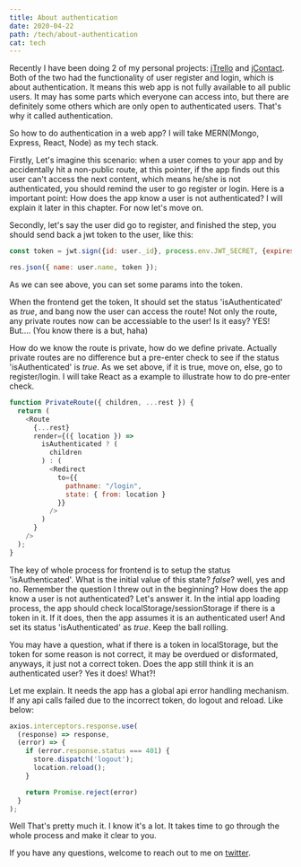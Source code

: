 ```yaml
---
title: About authentication
date: 2020-04-22
path: /tech/about-authentication
cat: tech
---
```


Recently I have been doing 2 of my personal projects: [jTrello](http://trello.zhangkai.site) and [jContact](http://contact.zhangkai.site). Both of the two had the functionality of user register and login, which is about authentication. It means this web app is not fully available to all public users. It may has some parts which everyone can access into, but there are definitely some others which are only open to authenticated users. That's why it called authentication.

So how to do authentication in a web app? I will take MERN(Mongo, Express, React, Node) as my tech stack.

Firstly, Let's imagine this scenario: when a user comes to your app and by accidentally hit a non-public route, at this pointer, if the app finds out this user can't access the next content, which means he/she is not authenticated, you should remind the user to go register or login. Here is a important point: How does the app know a user is not authenticated? I will explain it later in this chapter. For now let's move on.

Secondly, let's say the user did go to register, and finished the step, you should send back a jwt token to the user, like this:

``` js
const token = jwt.sign({id: user._id}, process.env.JWT_SECRET, {expiresIn: process.env.JWT_EXPIRESIN});

res.json({ name: user.name, token });

```

As we can see above, you can set some params into the token.

When the frontend get the token, It should set the status 'isAuthenticated' as *true*, and bang now the user can access the route! Not only the route, any private routes now can be accessiable to the user! Is it easy? YES! But.... (You know there is a but, haha)

How do we know the route is private, how do we define private. Actually private routes are no difference but a pre-enter check to see if the status 'isAuthenticated' is *true*. As we set above, if it is true, move on, else, go to register/login. I will take React as a example to illustrate how to do pre-enter check.

``` js
function PrivateRoute({ children, ...rest }) {
  return (
    <Route
      {...rest}
      render={({ location }) =>
        isAuthenticated ? (
          children
        ) : (
          <Redirect
            to={{
              pathname: "/login",
              state: { from: location }
            }}
          />
        )
      }
    />
  );
}
```

The key of whole process for frontend is to setup the status 'isAuthenticated'. What is the initial value of this state? *false*? well, yes and no. Remember the question I threw out in the beginning? How does the app know a user is not authenticated? Let's answer it. In the intial app loading process, the app should check localStorage/sessionStorage if there is a token in it. If it does, then the app assumes it is an authenticated user! And set its status 'isAuthenticated' as *true*. Keep the ball rolling.

You may have a question, what if there is a token in localStorage, but the token for some reason is not correct, it may be overdued or disformated, anyways, it just not a correct token. Does the app still think it is an authenticated user? Yes it does! What?!

Let me explain. It needs the app has a global api error handling mechanism. If any api calls failed due to the incorrect token, do logout and reload. Like below:

``` js
axios.interceptors.response.use(
  (response) => response,
  (error) => {
    if (error.response.status === 401) {
      store.dispatch('logout');
      location.reload();
    }

    return Promise.reject(error)
  }
);
```

Well That's pretty much it. I know it's a lot. It takes time to go through the whole process and make it clear to you.

If you have any questions, welcome to reach out to me on [twitter](https://twitter.com/Jacknh418).

